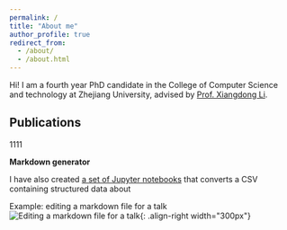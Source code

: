 ```yaml
---
permalink: /
title: "About me"
author_profile: true
redirect_from: 
  - /about/
  - /about.html
---
```


Hi! I am a fourth year PhD candidate in the College of Computer Science and technology at Zhejiang University, advised by [Prof. Xiangdong Li](https://person.zju.edu.cn/en/andolxli/).

Publications
------
1111

**Markdown generator**

I have also created [a set of Jupyter notebooks](https://github.com/academicpages/academicpages.github.io/tree/master/markdown_generator
) that converts a CSV containing structured data about 


Example: editing a markdown file for a talk
![Editing a markdown file for a talk](/images/editing-talk.png){: .align-right width="300px"}
